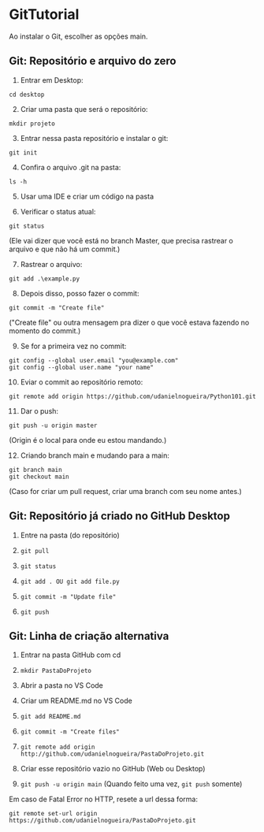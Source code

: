 # GitTutorial

Ao instalar o Git, escolher as opções main.

## Git: Repositório e arquivo do zero

1. Entrar em Desktop: 

`cd desktop`

2. Criar uma pasta que será o repositório: 

`mkdir projeto`

3. Entrar nessa pasta repositório e instalar o git: 

`git init`

4. Confira o arquivo .git na pasta: 

`ls -h`

5. Usar uma IDE e criar um código na pasta

6. Verificar o status atual: 

`git status`

(Ele vai dizer que você está no branch Master, que precisa rastrear o arquivo e que não há um commit.)

7. Rastrear o arquivo:

`git add .\example.py`

8. Depois disso, posso fazer o commit: 

`git commit -m "Create file"`

("Create file" ou outra mensagem pra dizer o que você estava fazendo no momento do commit.)

9. Se for a primeira vez no commit:

```
git config --global user.email "you@example.com"
git config --global user.name "your name"
```

10. Eviar o commit ao repositório remoto:

`git remote add origin https://github.com/udanielnogueira/Python101.git`

11. Dar o push:

`git push -u origin master`

(Origin é o local para onde eu estou mandando.)

12. Criando branch main e mudando para a main:

```
git branch main
git checkout main
```

(Caso for criar um pull request, criar uma branch com seu nome antes.)

## Git: Repositório já criado no GitHub Desktop

1. Entre na pasta (do repositório)

2. `git pull`

3. `git status`

4. `git add . OU git add file.py`

5. `git commit -m "Update file"`

6. `git push`

## Git: Linha de criação alternativa

1. Entrar na pasta GitHub com cd

2. `mkdir PastaDoProjeto`

3. Abrir a pasta no VS Code

4. Criar um README.md no VS Code

5. `git add README.md`

6. `git commit -m "Create files"`

7. `git remote add origin http://github.com/udanielnogueira/PastaDoProjeto.git`

8. Criar esse repositório vazio no GitHub (Web ou Desktop) 

9. `git push -u origin main` (Quando feito uma vez, `git push` somente)

Em caso de Fatal Error no HTTP, resete a url dessa forma:

`git remote set-url origin https://github.com/udanielnogueira/PastaDoProjeto.git`
